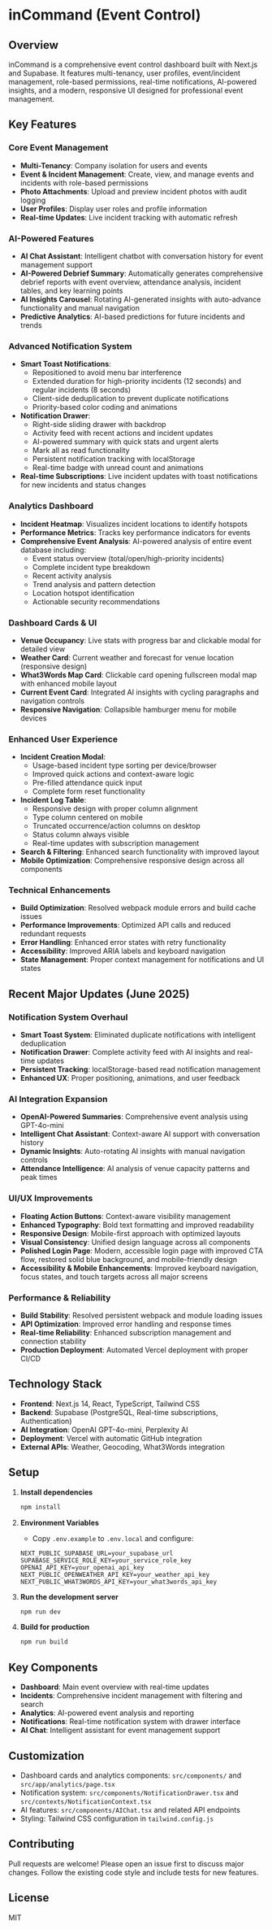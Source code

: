 # inCommand (Event Control)

## Overview

inCommand is a comprehensive event control dashboard built with Next.js and Supabase. It features multi-tenancy, user profiles, event/incident management, role-based permissions, real-time notifications, AI-powered insights, and a modern, responsive UI designed for professional event management.

## Key Features

### Core Event Management
- **Multi-Tenancy**: Company isolation for users and events
- **Event & Incident Management**: Create, view, and manage events and incidents with role-based permissions
- **Photo Attachments**: Upload and preview incident photos with audit logging
- **User Profiles**: Display user roles and profile information
- **Real-time Updates**: Live incident tracking with automatic refresh

### AI-Powered Features
- **AI Chat Assistant**: Intelligent chatbot with conversation history for event management support
- **AI-Powered Debrief Summary**: Automatically generates comprehensive debrief reports with event overview, attendance analysis, incident tables, and key learning points
- **AI Insights Carousel**: Rotating AI-generated insights with auto-advance functionality and manual navigation
- **Predictive Analytics**: AI-based predictions for future incidents and trends

### Advanced Notification System
- **Smart Toast Notifications**: 
  - Repositioned to avoid menu bar interference
  - Extended duration for high-priority incidents (12 seconds) and regular incidents (8 seconds)
  - Client-side deduplication to prevent duplicate notifications
  - Priority-based color coding and animations
- **Notification Drawer**: 
  - Right-side sliding drawer with backdrop
  - Activity feed with recent actions and incident updates
  - AI-powered summary with quick stats and urgent alerts
  - Mark all as read functionality
  - Persistent notification tracking with localStorage
  - Real-time badge with unread count and animations
- **Real-time Subscriptions**: Live incident updates with toast notifications for new incidents and status changes

### Analytics Dashboard
- **Incident Heatmap**: Visualizes incident locations to identify hotspots
- **Performance Metrics**: Tracks key performance indicators for events
- **Comprehensive Event Analysis**: AI-powered analysis of entire event database including:
  - Event status overview (total/open/high-priority incidents)
  - Complete incident type breakdown
  - Recent activity analysis
  - Trend analysis and pattern detection
  - Location hotspot identification
  - Actionable security recommendations

### Dashboard Cards & UI
- **Venue Occupancy**: Live stats with progress bar and clickable modal for detailed view
- **Weather Card**: Current weather and forecast for venue location (responsive design)
- **What3Words Map Card**: Clickable card opening fullscreen modal map with enhanced mobile layout
- **Current Event Card**: Integrated AI insights with cycling paragraphs and navigation controls
- **Responsive Navigation**: Collapsible hamburger menu for mobile devices

### Enhanced User Experience
- **Incident Creation Modal**: 
  - Usage-based incident type sorting per device/browser
  - Improved quick actions and context-aware logic
  - Pre-filled attendance quick input
  - Complete form reset functionality
- **Incident Log Table**: 
  - Responsive design with proper column alignment
  - Type column centered on mobile
  - Truncated occurrence/action columns on desktop
  - Status column always visible
  - Real-time updates with subscription management
- **Search & Filtering**: Enhanced search functionality with improved layout
- **Mobile Optimization**: Comprehensive responsive design across all components

### Technical Enhancements
- **Build Optimization**: Resolved webpack module errors and build cache issues
- **Performance Improvements**: Optimized API calls and reduced redundant requests
- **Error Handling**: Enhanced error states with retry functionality
- **Accessibility**: Improved ARIA labels and keyboard navigation
- **State Management**: Proper context management for notifications and UI states

## Recent Major Updates (June 2025)

### Notification System Overhaul
- **Smart Toast System**: Eliminated duplicate notifications with intelligent deduplication
- **Notification Drawer**: Complete activity feed with AI insights and real-time updates
- **Persistent Tracking**: localStorage-based read notification management
- **Enhanced UX**: Proper positioning, animations, and user feedback

### AI Integration Expansion
- **OpenAI-Powered Summaries**: Comprehensive event analysis using GPT-4o-mini
- **Intelligent Chat Assistant**: Context-aware AI support with conversation history
- **Dynamic Insights**: Auto-rotating AI insights with manual navigation controls
- **Attendance Intelligence**: AI analysis of venue capacity patterns and peak times

### UI/UX Improvements
- **Floating Action Buttons**: Context-aware visibility management
- **Enhanced Typography**: Bold text formatting and improved readability
- **Responsive Design**: Mobile-first approach with optimized layouts
- **Visual Consistency**: Unified design language across all components
- **Polished Login Page**: Modern, accessible login page with improved CTA flow, restored solid blue background, and mobile-friendly design
- **Accessibility & Mobile Enhancements**: Improved keyboard navigation, focus states, and touch targets across all major screens

### Performance & Reliability
- **Build Stability**: Resolved persistent webpack and module loading issues
- **API Optimization**: Improved error handling and response times
- **Real-time Reliability**: Enhanced subscription management and connection stability
- **Production Deployment**: Automated Vercel deployment with proper CI/CD

## Technology Stack

- **Frontend**: Next.js 14, React, TypeScript, Tailwind CSS
- **Backend**: Supabase (PostgreSQL, Real-time subscriptions, Authentication)
- **AI Integration**: OpenAI GPT-4o-mini, Perplexity AI
- **Deployment**: Vercel with automatic GitHub integration
- **External APIs**: Weather, Geocoding, What3Words integration

## Setup

1. **Install dependencies**
   ```sh
   npm install
   ```

2. **Environment Variables**
   - Copy `.env.example` to `.env.local` and configure:
   ```
   NEXT_PUBLIC_SUPABASE_URL=your_supabase_url
   SUPABASE_SERVICE_ROLE_KEY=your_service_role_key
   OPENAI_API_KEY=your_openai_api_key
   NEXT_PUBLIC_OPENWEATHER_API_KEY=your_weather_api_key
   NEXT_PUBLIC_WHAT3WORDS_API_KEY=your_what3words_api_key
   ```

3. **Run the development server**
   ```sh
   npm run dev
   ```

4. **Build for production**
   ```sh
   npm run build
   ```

## Key Components

- **Dashboard**: Main event overview with real-time updates
- **Incidents**: Comprehensive incident management with filtering and search
- **Analytics**: AI-powered event analysis and reporting
- **Notifications**: Real-time notification system with drawer interface
- **AI Chat**: Intelligent assistant for event management support

## Customization

- Dashboard cards and analytics components: `src/components/` and `src/app/analytics/page.tsx`
- Notification system: `src/components/NotificationDrawer.tsx` and `src/contexts/NotificationContext.tsx`
- AI features: `src/components/AIChat.tsx` and related API endpoints
- Styling: Tailwind CSS configuration in `tailwind.config.js`

## Contributing

Pull requests are welcome! Please open an issue first to discuss major changes. Follow the existing code style and include tests for new features.

## License

MIT 
